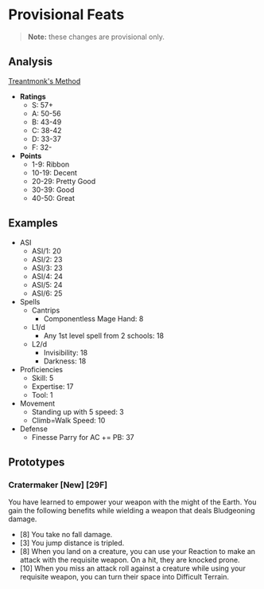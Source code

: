 # Provisional Feats

> **Note:** these changes are provisional only.

## Analysis

[Treantmonk's Method](https://www.youtube.com/watch?v=QcHZvwmGk9M)

- **Ratings**
  - S: 57+
  - A: 50-56
  - B: 43-49
  - C: 38-42
  - D: 33-37
  - F: 32-
- **Points**
  - 1-9: Ribbon
  - 10-19: Decent
  - 20-29: Pretty Good
  - 30-39: Good
  - 40-50: Great

## Examples

- ASI
    - ASI/1: 20
    - ASI/2: 23
    - ASI/3: 23
    - ASI/4: 24
    - ASI/5: 24
    - ASI/6: 25
- Spells
    - Cantrips
        - Componentless Mage Hand: 8
    - L1/d
        - Any 1st level spell from 2 schools: 18
    - L2/d
        - Invisibility: 18
        - Darkness: 18
- Proficiencies
    - Skill: 5
    - Expertise: 17
    - Tool: 1
- Movement
    - Standing up with 5 speed: 3
    - Climb=Walk Speed: 10
- Defense
    - Finesse Parry for AC += PB: 37

## Prototypes

### Cratermaker [New] [29F]

You have learned to empower your weapon with the might of the Earth. You gain the following benefits while wielding a weapon that deals Bludgeoning damage.

- [8] You take no fall damage.
- [3] You jump distance is tripled.
- [8] When you land on a creature, you can use your Reaction to make an attack with the requisite weapon. On a hit, they are knocked prone.
- [10] When you miss an attack roll against a creature while using your requisite weapon, you can turn their space into Difficult Terrain.
